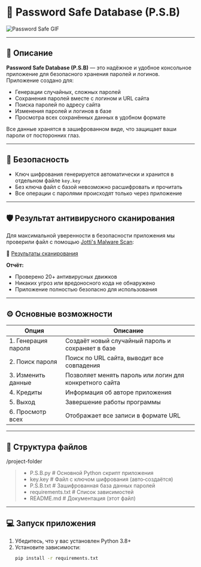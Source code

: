 # 🔐 Password Safe Database (P.S.B)

![Password Safe GIF](https://media2.giphy.com/media/v1.Y2lkPTZjMDliOTUydWl1MXE5ZnllMG5hMmNrcmdkNXd0dGJsbzQyNnV2MHA3emtubHB1eCZlcD12MV9naWZzX3NlYXJjaCZjdD1n/coxQHKASG60HrHtvkt/source.gif)

---

## 📌 Описание

**Password Safe Database (P.S.B)** — это надёжное и удобное консольное приложение для безопасного хранения паролей и логинов.  
Приложение создано для:

- Генерации случайных, сложных паролей  
- Сохранения паролей вместе с логином и URL сайта  
- Поиска паролей по адресу сайта  
- Изменения паролей и логинов в базе  
- Просмотра всех сохранённых данных в удобном формате  

Все данные хранятся в зашифрованном виде, что защищает ваши пароли от посторонних глаз.

---

## 🔐 Безопасность

- Ключ шифрования генерируется автоматически и хранится в отдельном файле `key.key`  
- Без ключа файл с базой невозможно расшифровать и прочитать  
- Все операции с паролями происходят только через приложение  

---

## 🛡️ Результат антивирусного сканирования

Для максимальной уверенности в безопасности приложения мы проверили файл с помощью [Jotti's Malware Scan](https://virusscan.jotti.org):

🔗 [Результаты сканирования](https://virusscan.jotti.org/en-US/filescanjob/c7bwpjrqzy)  

**Отчёт:**  
- Проверено 20+ антивирусных движков  
- Никаких угроз или вредоносного кода не обнаружено  
- Приложение полностью безопасно для использования

---

## ⚙️ Основные возможности

| Опция              | Описание                                                |
|--------------------|---------------------------------------------------------|
| 1. Генерация пароля | Создаёт новый случайный пароль и сохраняет в базе       |
| 2. Поиск пароля     | Поиск по URL сайта, выводит все совпадения              |
| 3. Изменить данные  | Позволяет менять пароль или логин для конкретного сайта |
| 4. Кредиты          | Информация об авторе приложения                          |
| 5. Выход            | Завершение работы программы                              |
| 6. Просмотр всех    | Отображает все записи в формате URL | Логин | Пароль | Дата |

---

## 📂 Структура файлов

/project-folder
> - P.S.B.py # Основной Python скрипт приложения
> - key.key # Файл с ключом шифрования (авто‑создаётся)
> - P.S.B.txt # Зашифрованная база данных паролей
> - requirements.txt # Список зависимостей
> - README.md # Документация (этот файл)


---

## 💻 Запуск приложения

1. Убедитесь, что у вас установлен Python 3.8+  
2. Установите зависимости:  
   ```bash
   pip install -r requirements.txt
